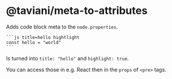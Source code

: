 # @taviani/meta-to-attributes

Adds code block meta to the `node.properties`.

````
```js title=hello hightlight
const hello = "world"
```
````

Is turned into `title: "hello"` and `highlight: true`.

You can access those in e.g. React then in the `props` of `<pre>` tags.
